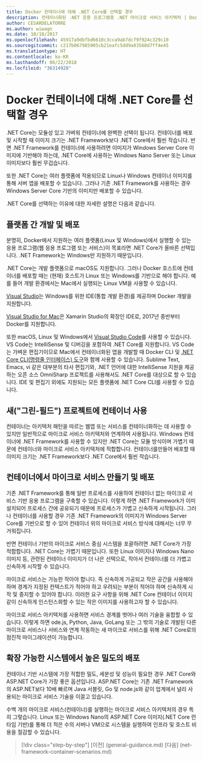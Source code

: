 ```yaml
---
title: Docker 컨테이너에 대해 .NET Core를 선택할 경우
description: 컨테이너화된 .NET 응용 프로그램용 .NET 마이크로 서비스 아키텍처 | Docker 컨테이너에 대해 .NET Core를 선택할 경우
author: CESARDELATORRE
ms.author: wiwagn
ms.date: 10/18/2017
ms.openlocfilehash: 45917a9dbfbd6610c3cca9ab7dcf9f924c329c10
ms.sourcegitcommit: c217b067985905cb21eafc5dd9a83568d7ff4e45
ms.translationtype: HT
ms.contentlocale: ko-KR
ms.lasthandoff: 06/22/2018
ms.locfileid: "36314928"
---
```

# <a name="when-to-choose-net-core-for-docker-containers"></a>Docker 컨테이너에 대해 .NET Core를 선택할 경우

.NET Core는 모듈성 있고 가벼워 컨테이너에 완벽한 선택이 됩니다. 컨테이너를 배포 및 시작할 때 이미지 크기는 .NET Framework보다 .NET Core에서 훨씬 작습니다. 반면 .NET Framework를 컨테이너에 사용하려면 이미지가 Windows Server Core 이미지에 기반해야 하는데, .NET Core에 사용하는 Windows Nano Server 또는 Linux 이미지보다 훨씬 무겁습니다.

또한 .NET Core는 여러 플랫폼에 적용되므로 Linux나 Windows 컨테이너 이미지를 통해 서버 앱을 배포할 수 있습니다. 그러나 기존 .NET Framework를 사용하는 경우 Windows Server Core 기반의 이미지만 배포할 수 있습니다.

.NET Core를 선택하는 이유에 대한 자세한 설명은 다음과 같습니다.

## <a name="developing-and-deploying-cross-platform"></a>플랫폼 간 개발 및 배포

분명히, Docker에서 지원하는 여러 플랫폼(Linux 및 Windows)에서 실행할 수 있는 응용 프로그램(웹 응용 프로그램 또는 서비스)이 목표라면 .NET Core가 올바른 선택입니다. .NET Framework는 Windows만 지원하기 때문입니다.

.NET Core는 개발 플랫폼으로 macOS도 지원합니다. 그러나 Docker 호스트에 컨테이너를 배포할 때는 (현재) 호스트가 Linux 또는 Windows를 기반으로 해야 합니다. 예를 들어 개발 환경에서는 Mac에서 실행되는 Linux VM을 사용할 수 있습니다.

[Visual Studio](https://visualstudio.microsoft.com/)는 Windows를 위한 IDE(통합 개발 환경)를 제공하며 Docker 개발을 지원합니다. 

[Visual Studio for Mac](https://visualstudio.microsoft.com/vs/visual-studio-mac/)은 Xamarin Studio의 확장인 IDE로, 2017년 중반부터 Docker를 지원합니다.

또한 macOS, Linux 및 Windows에서 [Visual Studio Code](https://code.visualstudio.com/)를 사용할 수 있습니다. VS Code는 IntelliSense 및 디버깅을 포함하여 .NET Core를 지원합니다. VS Code는 가벼운 편집기이므로 Mac에서 컨테이너화된 앱을 개발할 때 Docker CLI 및 [.NET Core CLI(명령줄 인터페이스) 도구](../../../core/tools/index.md)와 함께 사용할 수 있습니다. Sublime Text, Emacs, vi 같은 대부분의 타사 편집기와, .NET 언어에 대한 IntelliSense 지원을 제공하는 오픈 소스 OmniSharp 프로젝트를 사용해서도 .NET Core를 대상으로 할 수 있습니다. IDE 및 편집기 외에도 지원되는 모든 플랫폼에 .NET Core CLI를 사용할 수 있습니다.

## <a name="using-containers-for-new-green-field-projects"></a>새("그린-필드") 프로젝트에 컨테이너 사용

컨테이너는 아키텍처 패턴을 따르는 웹앱 또는 서비스를 컨테이너화하는 데 사용할 수 있지만 일반적으로 마이크로 서비스 아키텍처와 연계하여 사용됩니다. Windows 컨테이너에 .NET Framework를 사용할 수 있지만 .NET Core는 모듈 방식이며 가볍기 때문에 컨테이너와 마이크로 서비스 아키텍처에 적합합니다. 컨테이너를만들어 배포할 때 이미지 크기는 .NET Framework보다 .NET Core에서 훨씬 작습니다.

## <a name="creating-and-deploying-microservices-on-containers"></a>컨테이너에서 마이크로 서비스 만들기 및 배포

기존 .NET Framework를 통해 일반 프로세스를 사용하여 컨테이너 없는 마이크로 서비스 기반 응용 프로그램을 구축할 수 있습니다. 이렇게 하면 .NET Framework가 이미 설치되어 프로세스 간에 공유되기 때문에 프로세스가 가볍고 신속하게 시작됩니다. 그러나 컨테이너를 사용할 경우 기존 .NET Framework의 이미지가 Windows Server Core를 기반으로 할 수 있어 컨테이너 위의 마이크로 서비스 방식에 대해서는 너무 무거워집니다.

반면 컨테이너 기반의 마이크로 서비스 중심 시스템을 포괄하려면 .NET Core가 가장 적합합니다. .NET Core는 가볍기 때문입니다. 또한 Linux 이미지나 Windows Nano 이미지 등, 관련된 컨테이너 이미지가 더 나은 선택으로, 작아서 컨테이너를 더 가볍고 신속하게 시작할 수 있습니다.

마이크로 서비스는 가능한 작아야 합니다. 즉 신속하게 가공되고 작은 공간을 사용해야 하며 경계가 지정된 컨텍스트가 적어야 하고 우려되는 부분이 적어야 하며 신속하게 시작 및 중지할 수 있어야 합니다. 이러한 요구 사항을 위해 .NET Core 컨테이너 이미지 같이 신속하게 인스턴스화할 수 있는 작은 이미지를 사용하고자 할 수 있습니다. 

마이크로 서비스 아키텍처를 사용하면 서비스 경계를 벗어나 여러 기술을 융합할 수 있습니다. 이렇게 하면 ode.js, Python, Java, GoLang 또는 그 밖의 기술로 개발된 다른 마이크로 서비스나 서비스와 연계 작동하는 새 마이크로 서비스를 위해 .NET Core로의 점진적 마이그레이션이 가능합니다.

## <a name="deploying-high-density-in-scalable-systems"></a>확장 가능한 시스템에서 높은 밀도의 배포

컨테이너 기반 시스템에 가장 적합한 밀도, 세분성 및 성능이 필요한 경우 .NET Core와 ASP.NET Core가 가장 좋은 옵션입니다. ASP.NET Core는 기존 .NET Framework의 ASP.NET보다 10배 빠르며 Java 서블릿, Go 및 node.js와 같이 업계에서 널리 사용되는 마이크로 서비스 기술을 이끌고 있습니다.

수백 개의 마이크로 서비스(컨테이너)를 실행하는 마이크로 서비스 아키텍처의 경우 특히 그렇습니다. Linux 또는 Windows Nano의 ASP.NET Core 이미지(.NET Core 런타임 기반)를 통해 더 적은 수의 서버나 VM으로 시스템을 실행하여 인프라 및 호스트 비용을 절감할 수 있습니다.


>[!div class="step-by-step"]
[이전] (general-guidance.md) [다음] (net-framework-container-scenarios.md)
